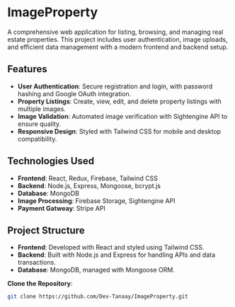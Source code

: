 # ImageProperty

A comprehensive web application for listing, browsing, and managing real estate properties. This project includes user authentication, image uploads, and efficient data management with a modern frontend and backend setup.

## Features

- **User Authentication**: Secure registration and login, with password hashing and Google OAuth integration.
- **Property Listings**: Create, view, edit, and delete property listings with multiple images.
- **Image Validation**: Automated image verification with Sightengine API to ensure quality.
- **Responsive Design**: Styled with Tailwind CSS for mobile and desktop compatibility.

## Technologies Used

- **Frontend**: React, Redux, Firebase, Tailwind CSS
- **Backend**: Node.js, Express, Mongoose, bcrypt.js
- **Database**: MongoDB
- **Image Processing**: Firebase Storage, Sightengine API
- **Payment Gatweay**: Stripe API

## Project Structure

- **Frontend**: Developed with React and styled using Tailwind CSS.
- **Backend**: Built with Node.js and Express for handling APIs and data transactions.
- **Database**: MongoDB, managed with Mongoose ORM.

 **Clone the Repository**:
   ```bash
   git clone https://github.com/Dev-Tanaay/ImageProperty.git

